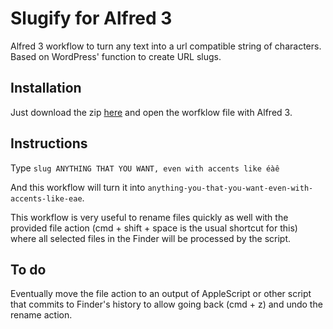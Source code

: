 # Slugify for Alfred 3
Alfred 3 workflow to turn any text into a url compatible string of characters. Based on WordPress' function to create URL slugs.

## Installation
Just download the zip [here](https://github.com/david-treblig/slugify-alfred-3/blob/master/Slugify.alfredworkflow?raw=true) and open the worfklow file with Alfred 3.

## Instructions
Type ```slug ANYTHING THAT YOU WANT, even with accents like éàê```

And this workflow will turn it into ```anything-you-that-you-want-even-with-accents-like-eae```.

This workflow is very useful to rename files quickly as well with the provided file action (cmd + shift + space is the usual shortcut for this) where all selected files in the Finder will be processed by the script.

## To do
Eventually move the file action to an output of AppleScript or other script that commits to Finder's history to allow going back (cmd + z) and undo the rename action.